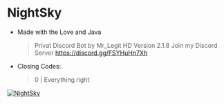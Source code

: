 # NightSky
-  Made with the Love and Java
	> Privat Discord Bot by Mr_Legit HD
     Version 2.1.8 
     Join my Discord Server https://discord.gg/FSYHuHn7Xh
    
-  Closing Codes:
    > 0 | Everything right
    > 
                                
                                

<a href="https://top.gg/bot/750778627565682798">
    <img src="https://top.gg/api/widget/750778627565682798.svg" alt="NightSky" />
</a>
